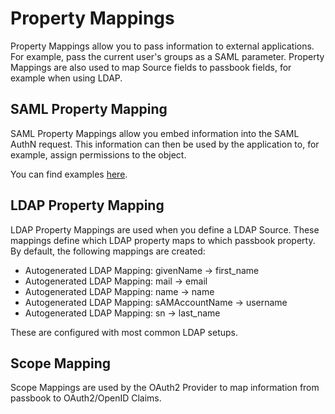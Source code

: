 # Property Mappings

Property Mappings allow you to pass information to external applications. For example, pass the current user's groups as a SAML parameter. Property Mappings are also used to map Source fields to passbook fields, for example when using LDAP.

## SAML Property Mapping

SAML Property Mappings allow you embed information into the SAML AuthN request. This information can then be used by the application to, for example, assign permissions to the object.

You can find examples [here](integrations/).

## LDAP Property Mapping

LDAP Property Mappings are used when you define a LDAP Source. These mappings define which LDAP property maps to which passbook property. By default, the following mappings are created:

- Autogenerated LDAP Mapping: givenName -> first_name
- Autogenerated LDAP Mapping: mail -> email
- Autogenerated LDAP Mapping: name -> name
- Autogenerated LDAP Mapping: sAMAccountName -> username
- Autogenerated LDAP Mapping: sn -> last_name

These are configured with most common LDAP setups.

## Scope Mapping

Scope Mappings are used by the OAuth2 Provider to map information from passbook to OAuth2/OpenID Claims.
